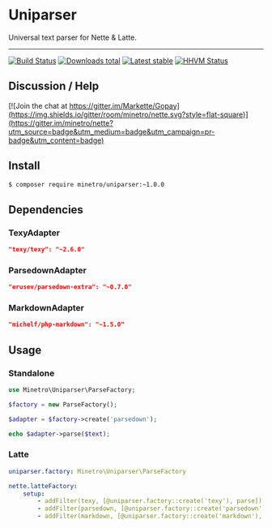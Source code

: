 # Uniparser

Universal text parser for Nette & Latte.

-----

[![Build Status](https://img.shields.io/travis/minetro/uniparser.svg?style=flat-square)](https://travis-ci.org/minetro/uniparser)
[![Downloads total](https://img.shields.io/packagist/dt/minetro/uniparser.svg?style=flat-square)](https://packagist.org/packages/minetro/uniparser)
[![Latest stable](https://img.shields.io/packagist/v/minetro/uniparser.svg?style=flat-square)](https://packagist.org/packages/minetro/uniparser)
[![HHVM Status](https://img.shields.io/hhvm/minetro/uniparser.svg?style=flat-square)](http://hhvm.h4cc.de/package/minetro/uniparser)

## Discussion / Help

[![Join the chat at https://gitter.im/Markette/Gopay](https://img.shields.io/gitter/room/minetro/nette.svg?style=flat-square)](https://gitter.im/minetro/nette?utm_source=badge&utm_medium=badge&utm_campaign=pr-badge&utm_content=badge)

## Install

```sh
$ composer require minetro/uniparser:~1.0.0
```

## Dependencies

### TexyAdapter
```json
"texy/texy": "~2.6.0"
```

### ParsedownAdapter
```json
"erusev/parsedown-extra": "~0.7.0"
```

### MarkdownAdapter
```json
"michelf/php-markdown": "~1.5.0"
```

## Usage

### Standalone

```php
use Minetro\Uniparser\ParseFactory;

$factory = new ParseFactory();

$adapter = $factory->create('parsedown');

echo $adapter->parse($text);
```

### Latte
        
```yaml
uniparser.factory: Minetro\Uniparser\ParseFactory

nette.latteFactory:
    setup:
        - addFilter(texy, [@uniparser.factory::create('texy'), parse])
        - addFilter(parsedown, [@uniparser.factory::create('parsedown'), parse])
        - addFilter(markdown, [@uniparser.factory::create('markdown'), parse])
```

